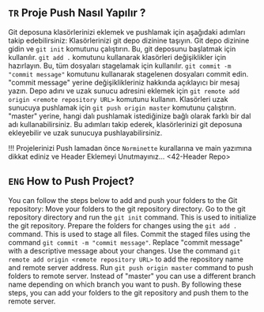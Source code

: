 ## ```TR``` Proje Push Nasıl Yapılır ?

Git deposuna klasörlerinizi eklemek ve pushlamak için aşağıdaki adımları takip edebilirsiniz:
 Klasörlerinizi git depo dizinine taşıyın.
 Git depo dizinine gidin ve `git init` komutunu çalıştırın. Bu, git deposunu başlatmak için kullanılır.
 `git add .` komutunu kullanarak klasörleri değişiklikler için hazırlayın. Bu, tüm dosyaları stagelamak için kullanılır.
 `git commit -m "commit message"` komutunu kullanarak stagelenen dosyaları commit edin. "commit message" yerine değişiklikleriniz hakkında açıklayıcı bir mesaj yazın.
 Depo adını ve uzak sunucu adresini eklemek için `git remote add origin <remote repository URL>` komutunu kullanın.
 Klasörleri uzak sunucuya pushlamak için `git push origin master` komutunu çalıştırın. "master" yerine, hangi dalı pushlamak istediğinize bağlı olarak farklı bir dal adı kullanabilirsiniz.
Bu adımları takip ederek, klasörlerinizi git deposuna ekleyebilir ve uzak sunucuya pushlayabilirsiniz.

!!! Projelerinizi Push lamadan önce `Norminette` kurallarına ve main yazımına dikkat ediniz ve Header Eklemeyi Unutmayınız...  <42-Header Repo>

## ```ENG``` How to Push Project?

You can follow the steps below to add and push your folders to the Git repository:
 Move your folders to the git repository directory.
 Go to the git repository directory and run the `git init` command. This is used to initialize the git repository.
 Prepare the folders for changes using the `git add .` command. This is used to stage all files.
 Commit the staged files using the command `git commit -m "commit message"`. Replace "commit message" with a descriptive message about your changes.
 Use the command `git remote add origin <remote repository URL>` to add the repository name and remote server address.
 Run `git push origin master` command to push folders to remote server. Instead of "master" you can use a different branch name depending on which branch you want to push.
By following these steps, you can add your folders to the git repository and push them to the remote server.